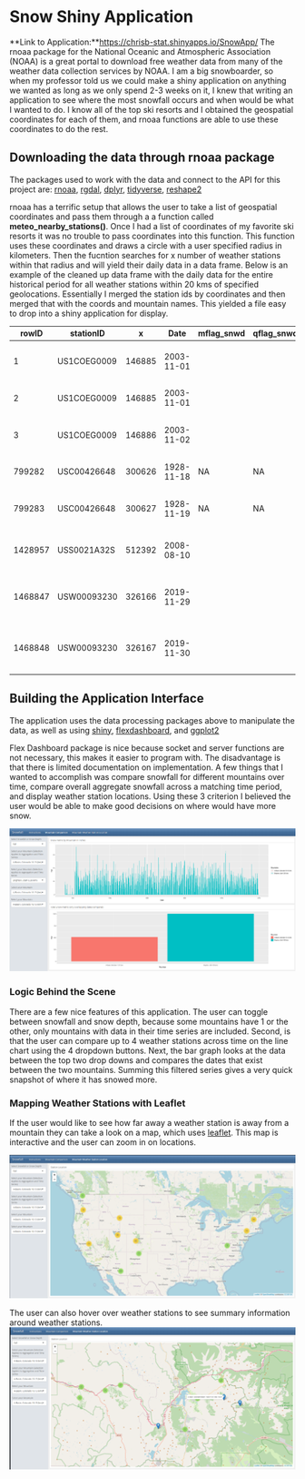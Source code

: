 # Snow Shiny Application
**Link to Application:**https://chrisb-stat.shinyapps.io/SnowApp/
The rnoaa package for the National Oceanic and Atmospheric Association (NOAA) is a great portal to download free weather data from many of the weather data collection services by NOAA.
I am a big snowboarder, so when my professor told us we could make a shiny application on anything we wanted as long as we only spend 2-3 weeks on it, I knew that writing an application to see where the most
snowfall occurs and when would be what I wanted to do. I know all of the top ski resorts and I obtained the geospatial coordinates for each of them, and rnoaa functions are able to use these coordinates to do the rest.

## Downloading the data through rnoaa package

The packages used to work with the data and connect to the API for this project are: [rnoaa](https://docs.ropensci.org/rnoaa/articles/rnoaa.html), [rgdal](https://www.rdocumentation.org/packages/rgdal/versions/1.5-16), [dplyr](https://cran.r-project.org/web/packages/dplyr/index.html), 
[tidyverse](https://www.tidyverse.org), [reshape2](https://cran.r-project.org/web/packages/reshape2/index.html)

rnoaa has a terrific setup that allows the user to take a list of geospatial coordinates and pass them through a a function called **meteo_nearby_stations()**. Once I had a list of coordinates of my favorite ski resorts it was no trouble to pass coordinates into this function. This function uses these coordinates and draws a circle with a user specified radius in kilometers. Then the fucntion searches for x number of weather stations within that radius and will yield their daily data in a data frame. Below is an example of the  cleaned up data frame with the daily data for the entire historical period for all weather stations within 20 kms of specified geolocations. Essentially I merged the station ids by coordinates and then merged that with the coords and mountain names. This yielded a file easy to drop into a shiny application for display.

|rowID|stationID|x|Date|mflag_snwd|qflag_snwd|sflag_snwd|snwd|mflag_snow|qflag_snow|sflag_snow|snow|name_dist|Mountain|name|latitude|longitude|distance|km|dist|Fall|Depth|
|-----|--|---------|----|----------|---------|-----------|----|----------|----------|----------|----|---------|--------|----|--------|---------|--------|--|----|----|-----|
|1|US1COEG0009|146885|2003-11-01| | | |0| | | |0|Beaver Creek, Colorado 7.61 (km)|Beaver Creek, Colorado|VAIL 4.1 WSW|39.618|-106.4295|7.60905163327255|(km)|7.61|2.5|0|
|2|US1COEG0009|146885|2003-11-01| | | |0| | | |0|Vail, Colorado 5.35 (km)|Vail, Colorado|VAIL 4.1 WSW|39.618|-106.4295|5.34582940993183|(km)|5.35|0|0|
|3|US1COEG0009|146886|2003-11-02| | | |0| | | |0|Beaver Creek, Colorado 7.61 (km)|Beaver Creek, Colorado|VAIL 4.1 WSW|39.618|-106.4295|7.60905163327255|(km)|7.61|0|10|
|799282|USC00426648|300626|1928-11-18|NA|NA|0|0| | |6|0|Park City, Utah 2.14 (km)|Park City, Utah|PARK CITY G.C.|40.66|-111.5156|2.14321110201938|(km)|2.14|0|0|
|799283|USC00426648|300627|1928-11-19|NA|NA|0|0| | |6|0|Deer Valley, Utah 4.03 (km)|Deer Valley, Utah|PARK CITY G.C.|40.66|-111.5156|4.02712962300516|(km)|4.03|0|0|
|1428957|USS0021A32S|512392|2008-08-10| | |T|0|NA|NA|0|0|Mount Baker, Washington 11.92 (km)|Mount Baker, Washington|Elbow Lake|48.69|-121.91|11.9205608676175|(km)|11.92|0|5|
|1468847|USW00093230|326166|2019-11-29| | | |0| | | |0|Heavenly, Lake Tahoe, California  6.25 (km)|Heavenly, Lake Tahoe, California |SOUTH LAKE TAHOE AP|38.8983|-119.9947|6.24895331637875|(km)|6.25|0|0|
|1468848|USW00093230|326167|2019-11-30| | | |0| | | |0|Heavenly, Lake Tahoe, California  6.25 (km)|Heavenly, Lake Tahoe, California |SOUTH LAKE TAHOE AP|38.8983|-119.9947|6.24895331637875|(km)|6.25|0|0|


## Building the Application Interface

The application uses the data processing packages above to manipulate the data, as well as using [shiny](https://shiny.rstudio.com), [flexdashboard](https://rmarkdown.rstudio.com/flexdashboard/), and [ggplot2](https://ggplot2.tidyverse.org)

Flex Dashboard package is nice because socket and server functions are not necessary, this makes it easier to program with. The disadvantage is that there is limited documentation on implementation. A few things that I wanted to accomplish was compare snowfall for different mountains over time, compare overall aggregate snowfall across a matching time period, and display weather station locations. Using these 3 criterion I believed the user would be able to make good decisions on where would have more snow.

![Alt text](/images/snow_app_home.PNG?raw=true "Optional Title")

### Logic Behind the Scene

There are a few nice features of this application. The user can toggle between snowfall and snow depth, because some mountains have 1 or the other, only mountains with data in their time series are included. Second, is that the user can compare up to 4 weather stations across time on the line chart using the 4 dropdown buttons. Next, the bar graph looks at the data between the top two drop downs and compares the dates that exist between the two mountains. Summing this filtered series gives a very quick snapshot of where it has snowed more.

### Mapping Weather Stations with Leaflet

If the user would like to see how far away a weather station is away from a mountain they can take a look on a map, which uses [leaflet](https://leafletjs.com). This map is interactive and the user can zoom in on locations.

![Alt text](/images/snow_app_map.PNG?raw=true "Optional Title")

The user can also hover over weather stations to see summary information around weather stations.
![Alt text](/images/snow_app_map_screen2.png?raw=true "Optional Title")


